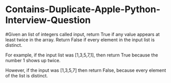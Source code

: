 # Contains-Duplicate-Apple-Python-Interview-Question

#Given an list of integers called input, return True if any value appears at least 
twice in the array. Return False if every element in the input list is distinct.

For example, if the input list was [1,3,5,7,1], then return True because the 
number 1 shows up twice.

However, if the input was [1,3,5,7] then return False, because every element of 
the list is distinct.
